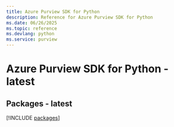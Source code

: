 ```yaml
---
title: Azure Purview SDK for Python
description: Reference for Azure Purview SDK for Python
ms.date: 06/26/2025
ms.topic: reference
ms.devlang: python
ms.service: purview
---
```

# Azure Purview SDK for Python - latest
## Packages - latest
[!INCLUDE [packages](purview-index.md)]